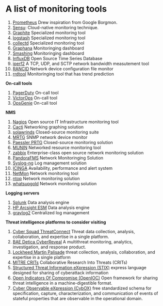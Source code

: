 # A list of monitoring tools

1. [Prometheus](https://prometheus.io/) Drew inspiration from Google Borgmon.
1. [Sensu](https://sensu.io/): Cloud-native monitoring technique.
1. [Graphite](https://graphiteapp.org/) Specialized monitoring tool
1. [logstash](https://www.elastic.co/logstash) Specialized monitoring tool
1. [collectd](https://collectd.org/) Specialized monitoring tool
1. [Graphana](https://grafana.com/) Monitoringing dashboard
1. [Smashing](https://smashing.github.io/) Monitoringing dashboard
1. [InfluxDB](https://www.influxdata.com/) Open Source Time Series Database
1. [iperf2](https://github.com/esnet/iperf) A TCP, UDP, and SCTP network bandwidth measutement tool
1. [RANCID](https://www.shrubbery.net/rancid/) Network device configuration file monitor
1. [rrdtool](https://tiskanto.blogspot.com/2011/12/trend-predictions-with-rrd-tool-not-so.html) Monitoringing tool that has trend prediction

**On-call tools**

1. [PagerDuty](https://www.pagerduty.com/) On-call tool
1. [VictorOps](https://victorops.com/) On-call tool
1. [OpsGenie](https://www.atlassian.com/software/opsgenie) On-call tool

**NMS**

1. [Nagios](https://www.nagios.org/) Open source IT Infrastructure monitoring tool
1. [Cacti](https://www.cacti.net/) Networking graphing solution
1. [solawrinds](https://solawrinds.com/) Closed-source monitoring suite
1. [MRTG](https://oss.oetiker.ch/mrtg/) SNMP network device monitor
1. [Paessler PRTG](https://www.paessler.com/) Closed-source monitoring solution
1. [MUNIN](http://munin-monitoring.org/) Networked resource monitoring tool
1. [zabbix](https://zabbix.com) Enterprise-class open source network monitoring solution
1. [PandoraFMS](http://pandorafms.com/) Network Monitoringing Solution
1. [Syslog-ng](https://www.syslog-ng.com/) Log management solution
1. [ICINGA](https://icinga.com/) Availability, performance and alert system
1. [NetMon](https://www.netmon.com) Network monitoring tool
1. [ntop](https://www.ntop.org/) Network monitoring solution
1. [whatsupgold](https://www.whatsupgold.com/) Network monitoring solution


**Logging servers**

1. [Splunk](https://www.splunk.com/) Data analysis engine
1. [HP Arcsight ESM](https://www.microfocus.com/en-us/products/siem-security-information-event-management/overview) Data analysis engine
1. [graylog2](https://www.graylog.org/) Centralized log management

**Threat intelligence platforms to consider visiting**

1. [Cyber Squad ThreatConnect](http://www.threatconnect.com/) Threat data collection, analysis, collaboration, and expertise in a single platform.
1. [BAE Detica CyberReveal](http://baesystems.com/) A multithreat monitoring, analytics, investigation, and response product.
1. [Lockheed Martin Palisade](http://www.lockheedmartin.com/) threat collection, analysis, collaboration, and expertise in a single platform
1. [MITRE CRITs](https://crits.github.io/) Collaborative Research Into Threats (CRITs)
1. [Structured Threat Information eXpression (STIX)](http://stix.mitre.org/) express language designed for sharing of cyberattack information
1. [Open Indicators Of Compromise (OpenIOC)](http://www.openioc.org/)  Open framework for sharing threat intelligence in a machine-digestible format.
1. [Cyber Observable eXpression (CybOX)](https://cybox.mitre.org/) free standardized schema for specification, capture, characterization, and communication of events of stateful properties that are observable in the operational domain.
